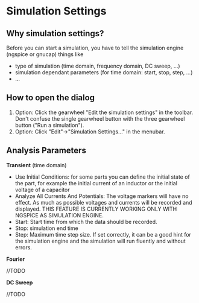 Simulation Settings
===================


Why simulation settings?
------------------------

Before you can start a simulation, you have to tell the simulation engine
(ngspice or gnucap) things like

- type of simulation (time domain, frequency domain, DC sweep, ...)
- simulation dependant parameters (for time domain: start, stop, step, ...)
- ...


How to open the dialog
----------------------

1. Option: Click the gearwheel "Edit the simulation settings" in the toolbar.
Don't confuse the single gearwheel button with the three gearwheel button
("Run a simulation").
2. Option: Click "Edit"->"Simulation Settings..." in the menubar.


Analysis Parameters
-------------------

**Transient** (time domain)

- Use Initial Conditions:
	for some parts you can define the initial state of the part, for example
	the initial current of an inductor or the initial voltage of a capacitor
- Analyze All Currents And Potentials:
	The voltage markers will have no effect. As much as possible voltages and currents
	will be recorded and displayed. THIS FEATURE IS CURRENTLY WORKING ONLY WITH
	NGSPICE AS SIMULATION ENGINE.
- Start:
	Start time from which the data should be recorded.
- Stop:
	simulation end time
- Step:
	Maximum time step size. If set correctly, it can be a good hint for the simulation
	engine and the simulation will run fluently and without errors.


**Fourier**

//TODO


**DC Sweep**

//TODO